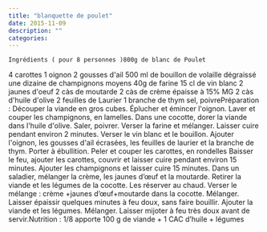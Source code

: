 ```yaml
---
title: "blanquette de poulet"
date: 2015-11-09
description: ""
categories: 
---
```


          

  
    Ingrédients ( pour 8 personnes )800g de blanc de Poulet
 4 carottes
 1 oignon
 2 gousses d&#039;ail
 500 ml de bouillon de volaille dégraissé
 une dizaine de champignons moyens
 40g de farine
 15 cl de vin blanc
 2 jaunes d&#039;oeuf
 2 càs de moutarde
 2 càs de crème épaisse à 15% MG
 2 càs d&#039;huile d&#039;olive
 2 feuilles de Laurier
 1 branche de thym
 sel, poivrePréparation :
 Découper la viande en gros cubes.
 Éplucher et émincer l&#039;oignon.
 Laver et couper les champignons, en lamelles.
 Dans une cocotte, dorer la viande dans l&#039;huile d&#039;olive.
 Saler, poivrer.
 Verser la farine et mélanger. Laisser cuire pendant environ 2 minutes.
 Verser le vin blanc et le bouillon.
 Ajouter l&#039;oignon, les gousses d&#039;ail écrasées, les feuilles de laurier et la branche de thym.
 Porter à ébullition.
 Peler et couper les carottes, en rondelles
 Baisser le feu, ajouter les carottes, couvrir et laisser cuire pendant environ 15 minutes.
 Ajouter les champignons et laisser cuire 15 minutes.
 Dans un saladier, mélanger la crème, les jaunes d’œuf et la moutarde.
 Retirer la viande et les légumes de la cocotte. Les réserver au chaud.
 Verser le mélange : crème +jaunes d’œuf+moutarde dans la cocotte. Mélanger.
 Laisser épaissir quelques minutes à feu doux, sans faire bouillir.
 Ajouter la viande et les légumes. Mélanger.
 Laisser mijoter à feu très doux avant de servir.Nutrition : 1/8 apporte 100 g de viande + 1 CAC d’huile + légumes
  


                          
